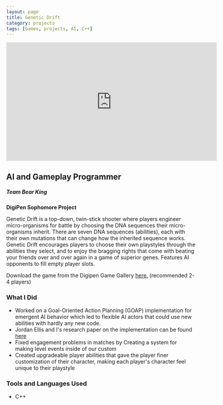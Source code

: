 ```yaml
---
layout: page
title: Genetic Drift
category: projects
tags: [Games, projects, AI, C++]
---
```


<iframe width="560" height="315" src="https://www.youtube.com/embed/FYgg09xQV1E" frameborder="0" allowfullscreen></iframe>


## AI and Gameplay Programmer  

##### Team Bear King  
**DigiPen Sophomore Project**


Genetic Drift is a top-down, twin-stick shooter where players engineer micro-organisms for battle by choosing the DNA sequences their micro-organisms inherit. There are seven DNA sequences (abilities), each with their own mutations that can change how the inherited sequence works. Genetic Drift encourages players to choose their own playstyles through the abilities they select, and to enjoy the bragging rights that come with beating your friends over and over again in a game of superior genes. Features AI opponents to fill empty player slots.

Download the game from the Digipen Game Gallery [here.](http://games.digipen.edu/games/genetic-drift) (recommended 2-4 players)

### What I Did

* Worked on a Goal-Oriented Action Planning (GOAP) implementation for emergent AI behavior which led to flexible AI actors that could use new abilities with hardly any new code.
 * Jordan Ellis and I's research paper on the implementation can be found [here](https://github.com/Yellowrobe/GOAP-Implementation)
* Fixed engagement problems in matches by Creating a system for making level events inside of our custom
* Created upgradeable player abilities that gave the player finer customization of their character, making each player's character feel unique to their playstyle

### Tools and Languages Used

* C++
